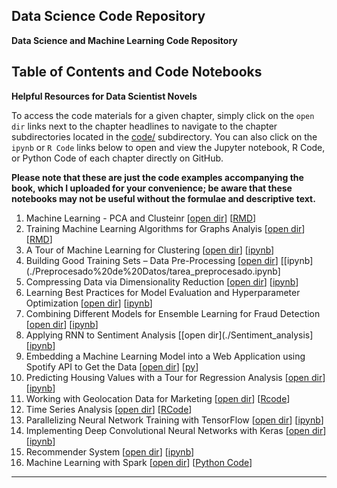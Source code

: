 ## Data Science Code Repository


**Data Science and Machine Learning Code Repository**  



## Table of Contents and Code Notebooks

**Helpful Resources for Data Scientist Novels**

To access the code materials for a given chapter, simply click on the `open dir` links next to the chapter headlines to navigate to the chapter subdirectories located in the [code/](code/) subdirectory. You can also click on the `ipynb` or `R Code`  links below to open and view the Jupyter notebook, R Code, or Python  Code of each chapter directly on GitHub.


**Please note that these are just the code examples accompanying the book, which I uploaded for your convenience; be aware that these notebooks may not be useful without the formulae and descriptive text.**   


1. Machine Learning - PCA and Clusteinr [[open dir](./Analisis_Multivariante/)] [[RMD](./Analisis_Multivariante/Armando_olivares_HomeworkMultivariate.Rmd)] 
2. Training Machine Learning Algorithms for Graphs Analyis [[open dir](./Análisis%20de%20Grafos)] [[RMD](./Análisis%20de%20Grafos/practica1)] 
3. A Tour of Machine Learning for Clustering [[open dir](./Aprendizaje_no_supervisado_)] [[ipynb](./Aprendizaje_no_supervisado_/tarea.ipynb)] 
4. Building Good Training Sets – Data Pre-Processing [[open dir](.Preprocesado%20de%20Datos)] [[ipynb](./Preprocesado%20de%20Datos/tarea_preprocesado.ipynb] 
5. Compressing Data via Dimensionality Reduction [[open dir](./code/ch05)] [[ipynb](./code/ch05/ch05.ipynb)] 
6. Learning Best Practices for Model Evaluation and Hyperparameter Optimization [[open dir](./code/ch06)] [[ipynb](./code/ch06/ch06.ipynb)]
7. Combining Different Models for Ensemble Learning for Fraud Detection [[open dir](./fraudDetection)] [[ipynb](./fraudDetection/fraudDetection_student.ipynb)]
8. Applying RNN to Sentiment Analysis [[open dir](./Sentiment_analysis] [[ipynb](./Sentiment_analysis/sentiment.ipynb)] 
9. Embedding a Machine Learning Model into a Web Application using Spotify API to Get the Data [[open dir](./open_data_Spotify/tarea_api)] [[py](./open_data_Spotify/tarea_api/Archivos_y_codigo)] 
10. Predicting Housing Values with a Tour for Regression Analysis [[open dir](./Final_Homework%20_Regresion_avanzada/)] [[ipynb](./Final_Homework%20_Regresion_avanzada/FinalHomeworkRegression_ArmandoOlivares.ipynb)] 
11. Working with Geolocation Data for Marketing [[open dir](./Geolocation)] [[Rcode](./Geolocation/Taller_2_Geomarketing.R)] 
12. Time Series Analysis [[open dir](./Series%20Temporales_Accidentes%20Laborales)] [[RCode](./Series%20Temporales_Accidentes%20Laborales/Codigo_Series_temporales_AO.R)] 
13. Parallelizing Neural Network Training with TensorFlow [[open dir](./code/ch13)] [[ipynb](./code/ch13/ch13.ipynb)] 
14. Implementing Deep Convolutional Neural Networks with Keras [[open dir](./lab3_indoorOutdoor_Deep_learning)] [[ipynb](./lab3_indoorOutdoor_Deep_learning/indoorOutdoor_student%20_Armando_olivares.ipynb)] 
15. Recommender System [[open dir](./Sistema%20de%20Recomendacion)] [[ipynb](./Sistema%20de%20Recomendacion/SistemasDeRecomendacion.ipynb)] 
16. Machine Learning with Spark [[open dir](./SparkML_)] [[Python Code](./SparkML_/Spark-ML%20Home%20work.py)] 


--- 

<br>
<br>
